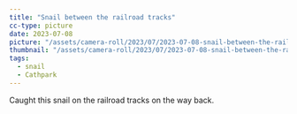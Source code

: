 ```yaml
---
title: "Snail between the railroad tracks"
cc-type: picture
date: 2023-07-08
picture: "/assets/camera-roll/2023/07/2023-07-08-snail-between-the-railroad-tracks/20230709_023848270_iOS.jpg"
thumbnail: "/assets/camera-roll/2023/07/2023-07-08-snail-between-the-railroad-tracks/20230709_023848270_iOS-thumbnail.jpg"
tags:
  - snail
  - Cathpark
---
```

Caught this snail on the railroad tracks on the way back.
